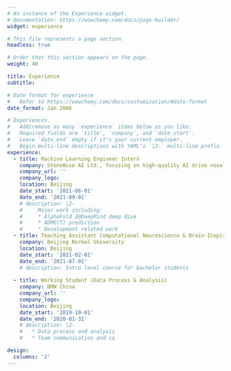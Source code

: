 ```yaml
---
# An instance of the Experience widget.
# Documentation: https://wowchemy.com/docs/page-builder/
widget: experience

# This file represents a page section.
headless: true

# Order that this section appears on the page.
weight: 40

title: Experience
subtitle:

# Date format for experience
#   Refer to https://wowchemy.com/docs/customization/#date-format
date_format: Jan 2006

# Experiences.
#   Add/remove as many `experience` items below as you like.
#   Required fields are `title`, `company`, and `date_start`.
#   Leave `date_end` empty if it's your current employer.
#   Begin multi-line descriptions with YAML's `|2-` multi-line prefix.
experience:
  - title: Machine Learning Engineer Intern
    company: StoneWise AI Ltd., focusing on high-quality AI drive novel drug discovery
    company_url: ''
    company_logo: 
    location: Beijing
    date_start: '2021-06-01'
    date_end: '2021-09-01'
    # description: |2-
    #     Major work including:
    #     * AlphaFold 2@DeepMind deep dive
    #     * ADME(T) prediction
    #     * Development related work
  - title: Teaching Assistant Computational Neuroscience & Brain-Inspired AI
    company: Beijing Normal University
    location: Beijing
    date_start: '2021-02-01'
    date_end: '2021-07-01'
    # description: Intro level course for bachelor students
        
  - title: Working Student (Data Process & Analysis)
    company: BMW China
    company_url: ''
    company_logo: 
    location: Beijing
    date_start: '2019-10-01'
    date_end: '2020-01-31'
    # description: |2- 
    #   * Data process and analysis
    #   * Team communication and co

design:
  columns: '2'
---
```

